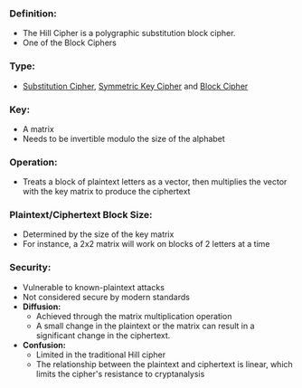 ### Definition:
- The Hill Cipher is a polygraphic substitution block cipher.
- One of the Block Ciphers
### Type:
- [Substitution Cipher](Substitution%20Cipher.md), [Symmetric Key Cipher](Symmetric%20Key%20Cipher.md) and [Block Cipher](Block%20Cipher.md)
### Key:
- A matrix 
- Needs to be invertible modulo the size of the alphabet
### Operation:
- Treats a block of plaintext letters as a vector, then multiplies the vector with the key matrix to produce the ciphertext
### Plaintext/Ciphertext Block Size:
- Determined by the size of the key matrix
- For instance, a 2x2 matrix will work on blocks of 2 letters at a time
### Security:
- Vulnerable to known-plaintext attacks
- Not considered secure by modern standards
- **Diffusion:**
	- Achieved through the matrix multiplication operation
	-  A small change in the plaintext or the matrix can result in a significant change in the ciphertext.
- **Confusion:**
	- Limited in the traditional Hill cipher
	- The relationship between the plaintext and ciphertext is linear, which limits the cipher's resistance to cryptanalysis